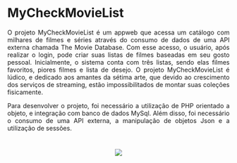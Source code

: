 # MyCheckMovieList

<p align="justify">O projeto MyCheckMovieList é um appweb que acessa um catálogo com milhares de filmes e séries através do consumo de dados de uma API externa chamada The Movie Database. Com esse acesso, o usuário, após realizar o login, pode criar suas listas de filmes baseadas em seu gosto pessoal. Inicialmente, o sistema conta com três listas, sendo elas filmes favoritos, piores filmes e lista de desejo. O projeto MyCheckMovieList é lúdico, e dedicado aos amantes da sétima arte, que devido ao crescimento dos serviços de streaming, estão impossibilitados de montar suas coleções fisicamente.</p>

<p align="justify">Para desenvolver o projeto, foi necessário a utilização de PHP orientado a objeto, e integração com banco de dados MySql. Além disso, foi necessário o consumo de uma API externa, a manipulação de objetos Json e a utilização de sessões.</p>
<h1 align="center">
  <img src=".img/procurar.gif">
</h1>
